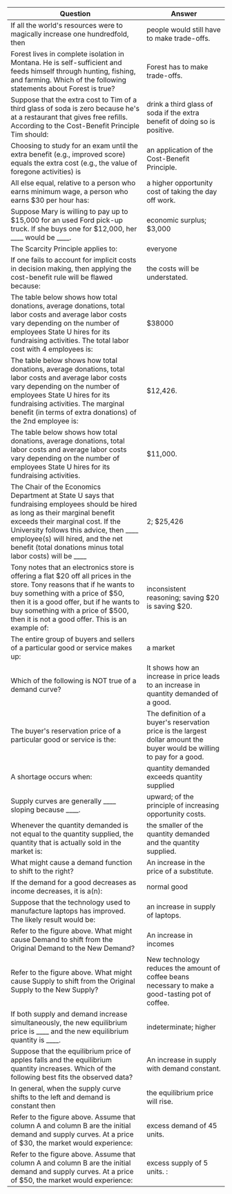 Question | Answer
--- | ---
If all the world's resources were to magically increase one hundredfold, then | people would still have to make trade-offs. 
Forest lives in complete isolation in Montana. He is self-sufficient and feeds himself through hunting, fishing, and farming. Which of the following statements about Forest is true? |  Forest has to make trade-offs. 
Suppose that the extra cost to Tim of a third glass of soda is zero because he's at a restaurant that gives free refills. According to the Cost-Benefit Principle Tim should: |   drink a third glass of soda if the extra benefit of doing so is positive. 
Choosing to study for an exam until the extra benefit (e.g., improved score) equals the extra cost (e.g., the value of foregone activities) is | an application of the Cost-Benefit Principle. 
All else equal, relative to a person who earns minimum wage, a person who earns $30 per hour has: | a higher opportunity cost of taking the day off work. 
Suppose Mary is willing to pay up to $15,000 for an used Ford pick-up truck. If she buys one for $12,000, her \_\_\_\_ would be \_\_\_\_. | economic surplus; $3,000 
The Scarcity Principle applies to: | everyone
If one fails to account for implicit costs in decision making, then applying the cost-benefit rule will be flawed because: | the costs will be understated. 
The table below shows how total donations, average donations, total labor costs and average labor costs vary depending on the number of employees State U hires for its fundraising activities. The total labor cost with 4 employees is: | $38000
The table below shows how total donations, average donations, total labor costs and average labor costs vary depending on the number of employees State U hires for its fundraising activities. The marginal benefit (in terms of extra donations) of the 2nd employee is: |   $12,426. 
The table below shows how total donations, average donations, total labor costs and average labor costs vary depending on the number of employees State U hires for its fundraising activities. |  $11,000. 
The Chair of the Economics Department at State U says that fundraising employees should be hired as long as their marginal benefit exceeds their marginal cost. If the University follows this advice, then \_\_\_\_ employee(s) will hired, and the net benefit (total donations minus total labor costs) will be \_\_\_\_ | 2; $25,426 
Tony notes that an electronics store is offering a flat $20 off all prices in the store. Tony reasons that if he wants to buy something with a price of $50, then it is a good offer, but if he wants to buy something with a price of $500, then it is not a good offer. This is an example of: | inconsistent reasoning; saving $20 is saving $20. 
The entire group of buyers and sellers of a particular good or service makes up: | a market
Which of the following is NOT true of a demand curve? | It shows how an increase in price leads to an increase in quantity demanded of a good. 
The buyer's reservation price of a particular good or service is the: | The definition of a buyer's reservation price is the largest dollar amount the buyer would be willing to pay for a good.
A shortage occurs when: | quantity demanded exceeds quantity supplied
Supply curves are generally \_\_\_\_ sloping because \_\_\_\_. | upward; of the principle of increasing opportunity costs. 
Whenever the quantity demanded is not equal to the quantity supplied, the quantity that is actually sold in the market is: | the smaller of the quantity demanded and the quantity supplied. 
What might cause a demand function to shift to the right? |  An increase in the price of a substitute. 
If the demand for a good decreases as income decreases, it is a(n): | normal good
Suppose that the technology used to manufacture laptops has improved. The likely result would be: | an increase in supply of laptops. 
Refer to the figure above. What might cause Demand to shift from the Original Demand to the New Demand? | An increase in incomes
Refer to the figure above. What might cause Supply to shift from the Original Supply to the New Supply? | New technology reduces the amount of coffee beans necessary to make a good-tasting pot of coffee.
If both supply and demand increase simultaneously, the new equilibrium price is \_\_\_\_ and the new equilibrium quantity is \_\_\_\_. |  indeterminate; higher 
Suppose that the equilibrium price of apples falls and the equilibrium quantity increases. Which of the following best fits the observed data? | An increase in supply with demand constant. 
In general, when the supply curve shifts to the left and demand is constant then | the equilibrium price will rise.
Refer to the figure above. Assume that column A and column B are the initial demand and supply curves. At a price of $30, the market would experience: | excess demand of 45 units. 
Refer to the figure above. Assume that column A and column B are the initial demand and supply curves. At a price of $50, the market would experience: | excess supply of 5 units. :
